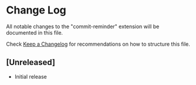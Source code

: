 # Change Log

All notable changes to the "commit-reminder" extension will be documented in this file.

Check [Keep a Changelog](http://keepachangelog.com/) for recommendations on how to structure this file.

## [Unreleased]

- Initial release